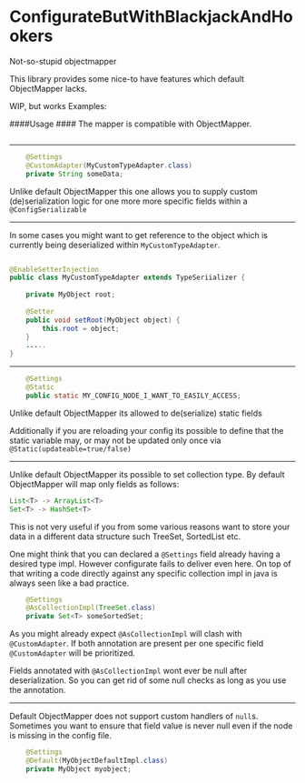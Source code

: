 # ConfigurateButWithBlackjackAndHookers

Not-so-stupid objectmapper 

This library provides some nice-to have features which default ObjectMapper lacks.

WIP, but works
Examples: 

####Usage ####
The mapper is compatible with ObjectMapper. 

```java

```


---

```java
    @Settings
    @CustomAdapter(MyCustomTypeAdapter.class)
    private String someData;
```
    
    
Unlike default ObjectMapper this one allows you to supply custom (de)serialization logic for one more more specific 
fields within a `@ConfigSerializable`


----

In some cases you might want to get reference to the object which is currently being deserialized within `MyCustomTypeAdapter`. 

```java

@EnableSetterInjection
public class MyCustomTypeAdapter extends TypeSeriializer {
    
    private MyObject root;
    
    @Setter
    public void setRoot(MyObject object) {
        this.root = object;
    }
    .....
}

```


----

```java
    @Settings
    @Static
    public static MY_CONFIG_NODE_I_WANT_TO_EASILY_ACCESS;
```

Unlike default ObjectMapper its allowed to de(serialize) static fields 


Additionally if you are reloading your config its possible to define that the static variable may, or may not be 
updated only once via `@Static(updateable=true/false)`


----

Unlike default ObjectMapper its possible to set collection type. By default ObjectMapper will map only fields as follows:

```java
List<T> -> ArrayList<T>
Set<T> -> HashSet<T>
```

This is not very useful if you from some various reasons want to store your data in a different data structure such TreeSet, SortedList etc.

One might think that you can declared a `@Settings` field already having a desired type impl. However configurate fails to deliver even here.
On top of that writing a code directly against any specific collection impl in java is always seen like a bad practice.

```java
    @Settings
    @AsCollectionImpl(TreeSet.class)
    private Set<T> someSortedSet;
```

As you might already expect `@AsCollectionImpl` will clash with `@CustomAdapter`. If both annotation are present per one specific field `@CustomAdapter` will be prioritized.

Fields annotated with `@AsCollectionImpl` wont ever be null after deserialization. So you can get rid of some null checks as long as you use the annotation.


---

Default ObjectMapper does not support custom handlers of `null`s.
Sometimes you want to ensure that field value is never null even if the node is missing in the config file.  


```java
    @Settings
    @Default(MyObjectDefaultImpl.class)
    private MyObject myobject;
```
